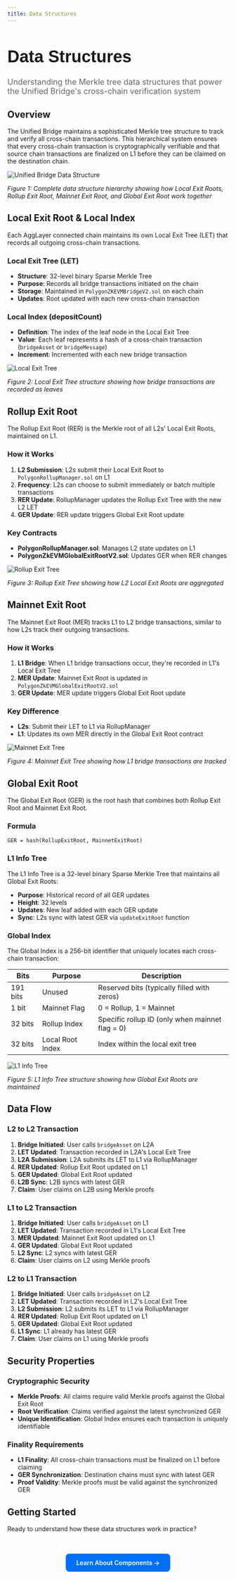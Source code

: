 ```yaml
---
title: Data Structures
---
```


<!-- Page Header Component -->
<h1 style="text-align: left; font-size: 38px; font-weight: 700; font-family: 'Inter Tight', sans-serif;">
  Data Structures
</h1>

<div style="text-align: left; margin: 0.5rem 0;">
  <p style="font-size: 18px; color: #666; max-width: 600px; margin: 0;">
    Understanding the Merkle tree data structures that power the Unified Bridge's cross-chain verification system
  </p>
</div>

## Overview

The Unified Bridge maintains a sophisticated Merkle tree structure to track and verify all cross-chain transactions. This hierarchical system ensures that every cross-chain transaction is cryptographically verifiable and that source chain transactions are finalized on L1 before they can be claimed on the destination chain.

![Unified Bridge Data Structure](../../img/agglayer/UnifiedBridgeTree.png)

*Figure 1: Complete data structure hierarchy showing how Local Exit Roots, Rollup Exit Root, Mainnet Exit Root, and Global Exit Root work together*

## Local Exit Root & Local Index

Each AggLayer connected chain maintains its own Local Exit Tree (LET) that records all outgoing cross-chain transactions.

### Local Exit Tree (LET)

- **Structure**: 32-level binary Sparse Merkle Tree
- **Purpose**: Records all bridge transactions initiated on the chain
- **Storage**: Maintained in `PolygonZKEVMBridgeV2.sol` on each chain
- **Updates**: Root updated with each new cross-chain transaction

### Local Index (depositCount)

- **Definition**: The index of the leaf node in the Local Exit Tree
- **Value**: Each leaf represents a hash of a cross-chain transaction (`bridgeAsset` or `bridgeMessage`)
- **Increment**: Incremented with each new bridge transaction

![Local Exit Tree](../../img/agglayer/LET.png)

*Figure 2: Local Exit Tree structure showing how bridge transactions are recorded as leaves*

## Rollup Exit Root

The Rollup Exit Root (RER) is the Merkle root of all L2s' Local Exit Roots, maintained on L1.

### How it Works

1. **L2 Submission**: L2s submit their Local Exit Root to `PolygonRollupManager.sol` on L1
2. **Frequency**: L2s can choose to submit immediately or batch multiple transactions
3. **RER Update**: RollupManager updates the Rollup Exit Tree with the new L2 LET
4. **GER Update**: RER update triggers Global Exit Root update

### Key Contracts

- **PolygonRollupManager.sol**: Manages L2 state updates on L1
- **PolygonZkEVMGlobalExitRootV2.sol**: Updates GER when RER changes

![Rollup Exit Tree](../../img/agglayer/RET.png)

*Figure 3: Rollup Exit Tree showing how L2 Local Exit Roots are aggregated*

## Mainnet Exit Root

The Mainnet Exit Root (MER) tracks L1 to L2 bridge transactions, similar to how L2s track their outgoing transactions.

### How it Works

1. **L1 Bridge**: When L1 bridge transactions occur, they're recorded in L1's Local Exit Tree
2. **MER Update**: Mainnet Exit Root is updated in `PolygonZkEVMGlobalExitRootV2.sol`
3. **GER Update**: MER update triggers Global Exit Root update

### Key Difference

- **L2s**: Submit their LET to L1 via RollupManager
- **L1**: Updates its own MER directly in the Global Exit Root contract

![Mainnet Exit Tree](../../img/agglayer/L1MET.png)

*Figure 4: Mainnet Exit Tree showing how L1 bridge transactions are tracked*

## Global Exit Root

The Global Exit Root (GER) is the root hash that combines both Rollup Exit Root and Mainnet Exit Root.

### Formula

```
GER = hash(RollupExitRoot, MainnetExitRoot)
```

### L1 Info Tree

The L1 Info Tree is a 32-level binary Sparse Merkle Tree that maintains all Global Exit Roots:

- **Purpose**: Historical record of all GER updates
- **Height**: 32 levels
- **Updates**: New leaf added with each GER update
- **Sync**: L2s sync with latest GER via `updateExitRoot` function

### Global Index

The Global Index is a 256-bit identifier that uniquely locates each cross-chain transaction:

| Bits | Purpose | Description |
|------|---------|-------------|
| 191 bits | Unused | Reserved bits (typically filled with zeros) |
| 1 bit | Mainnet Flag | 0 = Rollup, 1 = Mainnet |
| 32 bits | Rollup Index | Specific rollup ID (only when mainnet flag = 0) |
| 32 bits | Local Root Index | Index within the local exit tree |

![L1 Info Tree](../../img/agglayer/L1InfoTree.png)

*Figure 5: L1 Info Tree structure showing how Global Exit Roots are maintained*

## Data Flow

### L2 to L2 Transaction

1. **Bridge Initiated**: User calls `bridgeAsset` on L2A
2. **LET Updated**: Transaction recorded in L2A's Local Exit Tree
3. **L2A Submission**: L2A submits its LET to L1 via RollupManager
4. **RER Updated**: Rollup Exit Root updated on L1
5. **GER Updated**: Global Exit Root updated
6. **L2B Sync**: L2B syncs with latest GER
7. **Claim**: User claims on L2B using Merkle proofs

### L1 to L2 Transaction

1. **Bridge Initiated**: User calls `bridgeAsset` on L1
2. **LET Updated**: Transaction recorded in L1's Local Exit Tree
3. **MER Updated**: Mainnet Exit Root updated on L1
4. **GER Updated**: Global Exit Root updated
5. **L2 Sync**: L2 syncs with latest GER
6. **Claim**: User claims on L2 using Merkle proofs

### L2 to L1 Transaction

1. **Bridge Initiated**: User calls `bridgeAsset` on L2
2. **LET Updated**: Transaction recorded in L2's Local Exit Tree
3. **L2 Submission**: L2 submits its LET to L1 via RollupManager
4. **RER Updated**: Rollup Exit Root updated on L1
5. **GER Updated**: Global Exit Root updated
6. **L1 Sync**: L1 already has latest GER
7. **Claim**: User claims on L1 using Merkle proofs

## Security Properties

### Cryptographic Security

- **Merkle Proofs**: All claims require valid Merkle proofs against the Global Exit Root
- **Root Verification**: Claims verified against the latest synchronized GER
- **Unique Identification**: Global Index ensures each transaction is uniquely identifiable

### Finality Requirements

- **L1 Finality**: All cross-chain transactions must be finalized on L1 before claiming
- **GER Synchronization**: Destination chains must sync with latest GER
- **Proof Validity**: Merkle proofs must be valid against the synchronized GER

## Getting Started

Ready to understand how these data structures work in practice?

<!-- CTA Button Component -->
<div style="text-align: center; margin: 3rem 0;">
  <a href="/agglayer/core-concepts/unified-bridge/bridge-components/" style="background: #0071F7; color: white; padding: 12px 24px; border-radius: 8px; text-decoration: none; font-weight: 600; display: inline-block;">
    Learn About Components →
  </a>
</div>
